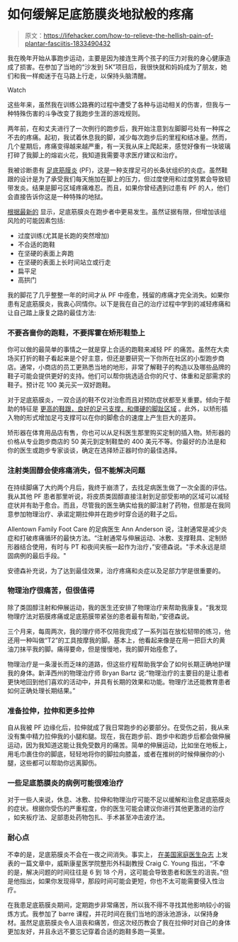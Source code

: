 # 如何缓解足底筋膜炎地狱般的疼痛

> 原文：<https://lifehacker.com/how-to-relieve-the-hellish-pain-of-plantar-fasciitis-1833490432>

我在晚年开始从事跑步运动，主要是因为接连生两个孩子的压力对我的身心健康造成了损害。在参加了当地的“沙发到 5K”项目后，我很快就和妈妈成为了朋友，她们和我一样痴迷于在马路上行走，以保持头脑清醒。

Watch

这些年来，虽然我在训练公路赛的过程中遭受了各种与运动相关的伤害，但我与一种特殊伤害的斗争改变了我跑步生涯的游戏规则。

两年前，在和丈夫进行了一次例行的跑步后，我开始注意到左脚脚弓处有一种挥之不去的疼痛。起初，我试着休息我的脚，减少每次跑步后的里程和结冰量。然而，几个星期后，疼痛变得越来越严重，有一天我从床上爬起来，感觉好像有一块玻璃打碎了我脚上的熔岩火花，我知道我需要寻求医疗建议和治疗。

我被诊断患有 [足底筋膜炎](https://orthoinfo.aaos.org/en/diseases--conditions/plantar-fasciitis-and-bone-spurs) (PF)，这是一种支撑足弓的长条状组织的炎症。虽然鞋跟的设计是为了承受我们每天施加在脚上的压力，但过度使用和过度劳累会导致韧带发炎。结果是脚弓区域疼痛难忍。而且，如果你曾经遇到过患有 PF 的人，他们会直接告诉你这是一种特殊的地狱。

[根据最新的](https://www.uptodate.com/contents/heel-and-foot-pain-caused-by-plantar-fasciitis-beyond-the-basics?search=plantar%20fasciitis&topicRef=7762&source=see_link) 显示，足底筋膜炎在跑步者中更易发生。虽然证据有限，但增加该组风险的可能因素包括:

*   过度训练(尤其是长跑的突然增加)
*   不合适的跑鞋
*   在坚硬的表面上奔跑
*   在坚硬的表面上长时间站立或行走
*   扁平足
*   高拱门

我的脚花了几乎整整一年的时间才从 PF 中痊愈，残留的疼痛才完全消失。如果你患有足底筋膜炎，我衷心同情你。以下是我在自己的治疗过程中学到的减轻疼痛和让自己踏上康复之路的最佳方法:

### **不要吝啬你的跑鞋，不要挥霍在矫形鞋垫上**

你可以做的最简单的事情之一就是穿上合适的跑鞋来减轻 PF 的痛苦。虽然在大卖场买打折的鞋子看起来是个好主意，但还是要研究一下你所在社区的小型跑步商店。通常，小商店的员工更熟悉当地的地形，非常了解鞋子的构造以及哪些品牌的鞋子可能会提供更好的支持。他们可以帮你挑选适合你的尺寸、体重和足部需求的鞋子。预计花 100 美元买一双好跑鞋。

对于足底筋膜炎，一双合适的鞋不仅对治愈而且对预防症状都至关重要。倾向于帮助的特征是 [更高的鞋跟，良好的足弓支撑，和僵硬的脚趾区域](https://www.running-physio.com/pf-shoe-selection/) 。此外，以矫形插入物的形式增加足弓支撑可以在你的脚愈合的速度上产生巨大的差异。

矫形器在体育用品店有售，你也可以从足科医生那里购买定制的插入物。矫形器的价格从专业跑步商店的 50 美元到定制鞋垫的 400 美元不等。你最好的办法是和你的医生或跑步专家谈谈，确定在选择矫正器时你的最佳选择。

### 注射类固醇会使疼痛消失，但不能解决问题

在持续脚痛了大约两个月后，我终于崩溃了，去找足病医生做了一次全面的评估。我从其他 PF 患者那里听说，将皮质类固醇直接注射到足部受影响的区域可以减轻症状并有助于愈合。而且，尽管我的医生确实给我的脚注射了药物，但那是在我同意参加物理治疗、承诺定期拉伸并在跑步时穿合适的鞋子之后。

Allentown Family Foot Care 的足病医生 Ann Anderson 说，注射通常是减少炎症和打破疼痛循环的最快方法。“注射通常与伸展运动、冰敷、支撑鞋具、定制矫形器结合使用，有时与 PT 和夜间夹板一起作为治疗，”安德森说。"手术永远是顽固病例的最后手段。"

安德森补充说，为了达到最佳效果，治疗疼痛和炎症以及足部力学是很重要的。

### 物理治疗很痛苦，但很值得

除了类固醇注射和伸展运动，我的医生还安排了物理治疗来帮助我康复。“我发现物理疗法对筋膜疼痛或足底筋膜带紧张的患者最有帮助，”安德森说。

三个月来，每周两次，我的理疗师不仅陪我完成了一系列旨在放松韧带的练习，他还用一种叫做“T2”的工具按摩我的脚。基本上，他看起来像是在用一把巨大的黄油刀抹平我的脚。痛得要命，但是慢慢地，我的脚开始痊愈了。

物理治疗是一条漫长而乏味的道路，但这些疗程帮助我学会了如何长期正确地护理我的身体。新泽西州的物理治疗师 Bryan Bartz 说:“物理治疗的主要目的是让患者更快地回到他们喜欢的活动中，并具有长期的效果和功能。物理疗法还能教育患者如何正确处理长期结果。”

### **准备拉伸，拉伸和更多拉伸**

自从我被 PF 边缘化后，拉伸就成了我日常跑步的必要部分。在受伤之前，我从来没有集中精力拉伸我的小腿和腿。现在，我在跑步前、跑步中和跑步后都会做伸展运动，因为我知道这能让我免受数月的痛苦。简单的伸展运动，比如坐在地板上，用毛巾裹住你的脚底，轻轻地将你的脚拉向膝盖，或者在推树的时候伸展你的小腿，这些都可以帮助你远离脚伤。

### 一些足底筋膜炎的病例可能很难治疗

对于一些人来说，休息、冰敷、拉伸和物理治疗可能不足以缓解和治愈足底筋膜炎的症状。根据你受伤的严重程度，你的医生可能会建议你进行其他更激进的治疗 ，如夹板疗法、足部患处药物包扎、手术甚至冲击波疗法。

### **耐心点**

不幸的是，足底筋膜炎不会在一夜之间消失。事实上， [在美国家庭医生杂志](https://www.aafp.org/afp/2001/0201/p467.html) 上发表的一篇文章中，威斯康星医学院整形外科副教授 Craig C. Young 指出，“不幸的是，解决问题的时间往往是 6 到 18 个月，这可能会导致患者和医生的沮丧。”但是他指出，如果你发现得早，那段时间可能会更短，你也不太可能需要侵入性治疗。

在我患足底筋膜炎期间，定期跑步非常痛苦，所以我不得不寻找其他影响较小的锻炼方式。我参加了 barre 课程，并花时间在我们当地的游泳池游泳，以保持身材。虽然足底筋膜炎令人沮丧和痛苦，但这次经历教会了我在拉伸时对自己的身体更加友好，并且永远不要忘记穿着合适的跑鞋多跑一英里。